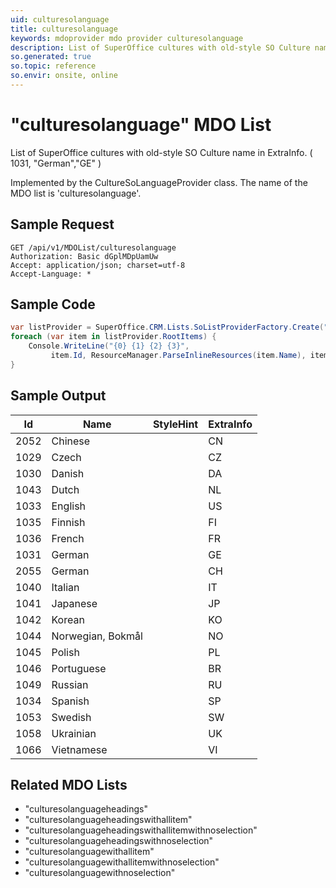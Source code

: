 ```yaml
---
uid: culturesolanguage
title: culturesolanguage
keywords: mdoprovider mdo provider culturesolanguage
description: List of SuperOffice cultures with old-style SO Culture name in ExtraInfo. ( 1031, "German","GE" )
so.generated: true
so.topic: reference
so.envir: onsite, online
---
```


# "culturesolanguage" MDO List
List of SuperOffice cultures with old-style SO Culture name in ExtraInfo.
( 1031, "German","GE" )



Implemented by the <see cref="T:SuperOffice.CRM.Lists.CultureSoLanguageProvider">CultureSoLanguageProvider</see> class.
The name of the MDO list is 'culturesolanguage'.




## Sample Request

```http!
GET /api/v1/MDOList/culturesolanguage
Authorization: Basic dGplMDpUamUw
Accept: application/json; charset=utf-8
Accept-Language: *

```

## Sample Code
```cs
var listProvider = SuperOffice.CRM.Lists.SoListProviderFactory.Create("culturesolanguage", forceFlatList: true);
foreach (var item in listProvider.RootItems) {
    Console.WriteLine("{0} {1} {2} {3}", 
         item.Id, ResourceManager.ParseInlineResources(item.Name), item.StyleHint, item.ExtraInfo);
}
```

## Sample Output

|Id   | Name  |StyleHint|ExtraInfo |
| --- | ----- | ------- | -------- |
|2052|Chinese ||CN|
|1029|Czech ||CZ|
|1030|Danish ||DA|
|1043|Dutch ||NL|
|1033|English ||US|
|1035|Finnish ||FI|
|1036|French ||FR|
|1031|German ||GE|
|2055|German ||CH|
|1040|Italian ||IT|
|1041|Japanese ||JP|
|1042|Korean ||KO|
|1044|Norwegian, Bokmål ||NO|
|1045|Polish ||PL|
|1046|Portuguese ||BR|
|1049|Russian ||RU|
|1034|Spanish ||SP|
|1053|Swedish ||SW|
|1058|Ukrainian ||UK|
|1066|Vietnamese ||VI|


## Related MDO Lists

* "culturesolanguageheadings"
* "culturesolanguageheadingswithallitem"
* "culturesolanguageheadingswithallitemwithnoselection"
* "culturesolanguageheadingswithnoselection"
* "culturesolanguagewithallitem"
* "culturesolanguagewithallitemwithnoselection"
* "culturesolanguagewithnoselection"
